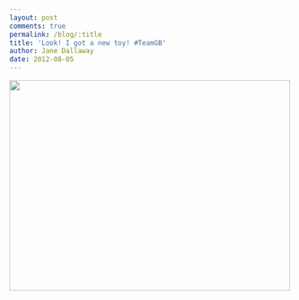 ```yaml
---
layout: post
comments: true
permalink: /blog/:title
title: 'Look! I got a new toy! #TeamGB'
author: Jane Dallaway
date: 2012-08-05
---
```


<div>
<a href="http://static.skitters.dallaway.com/Wphoto.JPG">
<img width="500" src="http://static.skitters.dallaway.com/Wphoto.JPG.500.JPG" height="375"></img>
</a>
</div>


    

